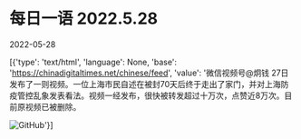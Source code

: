 # 每日一语 2022.5.28

2022-05-28

[{'type': 'text/html', 'language': None, 'base': 'https://chinadigitaltimes.net/chinese/feed', 'value': '微信视频号@炯钱 27日发布了一则视频。一位上海市民自述在被封70天后终于走出了家门，并对上海防疫管控乱象发表看法。视频一经发布，很快被转发超过十万次，点赞近8万次。目前原视频已被删除。

![GitHub](https://chinadigitaltimes.net/chinese/files/2022/05/20220528_dq.png)'}]